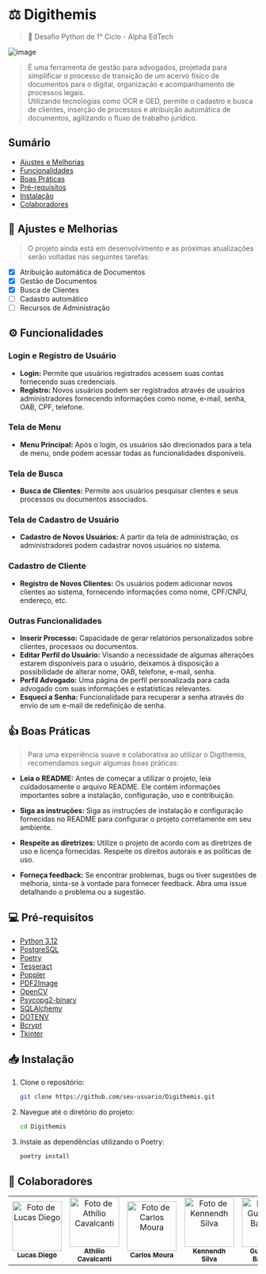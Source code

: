 # ⚖️ Digithemis
>🐍 Desafio Python de 1° Ciclo - Alpha EdTech

![image](https://github.com/AthilioCavalcanti/digithemis/assets/106356096/49f14dcf-3b31-450c-8d00-30402a4278e7)

> É uma ferramenta de gestão para advogados, projetada para simplificar o processo de transição de um acervo físico de documentos para o digital, organização e acompanhamento de processos legais.\
Utilizando tecnologias como OCR e GED, permite o cadastro e busca de clientes, inserção de processos e atribuição automática de documentos, agilizando o fluxo de trabalho jurídico.

## Sumário
- [Ajustes e Melhorias](#-ajustes-e-melhorias)
- [Funcionalidades](#-funcionalidades)
- [Boas Práticas](#-boas-práticas)
- [Pré-requisitos](#-pré-requisitos)
- [Instalação](#-instalação)
- [Colaboradores](#-colaboradores)

## 🔧 Ajustes e Melhorias

> O projeto ainda está em desenvolvimento e as próximas atualizações serão voltadas nas seguintes tarefas:

- [x] Atribuição automática de Documentos
- [x] Gestão de Documentos
- [x] Busca de Clientes
- [ ] Cadastro automático
- [ ] Recursos de Administração

## ⚙️ Funcionalidades

### Login e Registro de Usuário
- **Login:** Permite que usuários registrados acessem suas contas fornecendo suas credenciais.
- **Registro:** Novos usuários podem ser registrados através de usuários administradores fornecendo informações como nome, e-mail, senha, OAB, CPF, telefone.

### Tela de Menu
- **Menu Principal:** Após o login, os usuários são direcionados para a tela de menu, onde podem acessar todas as funcionalidades disponíveis.

### Tela de Busca
- **Busca de Clientes:** Permite aos usuários pesquisar clientes e seus processos ou documentos associados.

### Tela de Cadastro de Usuário
- **Cadastro de Novos Usuários:** A partir da tela de administração, os administradores podem cadastrar novos usuários no sistema.

### Cadastro de Cliente
- **Registro de Novos Clientes:** Os usuários podem adicionar novos clientes ao sistema, fornecendo informações como nome, CPF/CNPJ, endereço, etc.

### Outras Funcionalidades
- **Inserir Processo:** Capacidade de gerar relatórios personalizados sobre clientes, processos ou documentos.
- **Editar Perfil do Usuário:** Visando a necessidade de algumas alterações estarem disponíveis para o usuário, deixamos à disposição a possibilidade de alterar nome, OAB, telefone, e-mail, senha.
- **Perfil Advogado:** Uma página de perfil personalizada para cada advogado com suas informações e estatísticas relevantes.
- **Esqueci a Senha:** Funcionalidade para recuperar a senha através do envio de um e-mail de redefinição de senha.

## 👍 Boas Práticas

> Para uma experiência suave e colaborativa ao utilizar o Digithemis, recomendamos seguir algumas boas práticas:

- **Leia o README:** Antes de começar a utilizar o projeto, leia cuidadosamente o arquivo README. Ele contém informações importantes sobre a instalação, configuração, uso e contribuição.

- **Siga as instruções:** Siga as instruções de instalação e configuração fornecidas no README para configurar o projeto corretamente em seu ambiente.

- **Respeite as diretrizes:** Utilize o projeto de acordo com as diretrizes de uso e licença fornecidas. Respeite os direitos autorais e as políticas de uso.

- **Forneça feedback:** Se encontrar problemas, bugs ou tiver sugestões de melhoria, sinta-se à vontade para fornecer feedback. Abra uma issue detalhando o problema ou a sugestão.

## 💻 Pré-requisitos
- [Python 3.12](https://www.python.org/downloads/release/python-3120/)
- [PostgreSQL](https://www.postgresql.org/)
- [Poetry](https://python-poetry.org/)
- [Tesseract](https://github.com/tesseract-ocr/tesseract)
- [Poppler](https://pypi.org/project/python-poppler/)
- [PDF2Image](https://pypi.org/project/pdf2image/)
- [OpenCV](https://pypi.org/project/opencv-python/)
- [Psycopg2-binary](https://pypi.org/project/psycopg2-binary/)
- [SQLAlchemy](https://www.sqlalchemy.org/)
- [DOTENV](https://pypi.org/project/python-dotenv/)
- [Bcrypt](https://pypi.org/project/bcrypt/)
- [Tkinter](https://docs.python.org/3/library/tkinter.html#module-tkinter)

## 📥 Instalação

1. Clone o repositório:
    ```sh
    git clone https://github.com/seu-usuario/Digithemis.git
    ```
2. Navegue até o diretório do projeto:
    ```sh
    cd Digithemis
    ```
3. Instale as dependências utilizando o Poetry:
    ```sh
    poetry install
    ```

## 🤝 Colaboradores

<table>
  <tr>
    <td align="center">
      <a href="https://github.com/LucasDiego071" title="Lucas Diego">
        <img src="https://github.com/AthilioCavalcanti/digithemis/assets/106356096/688baaa7-aa59-40ef-835c-ee8670d0bb18" width="100px;" alt="Foto de Lucas Diego"/><br>
        <sub>
          <b>Lucas Diego</b>
        </sub>
      </a>
    </td>
    <td align="center">
      <a href="https://github.com/AthilioCavalcanti" title="Athílio Cavalcanti">
        <img src="https://github.com/AthilioCavalcanti/digithemis/assets/106356096/85ca663b-a866-44a1-ace4-fd6057645d83" width="100px;" alt="Foto de Athílio Cavalcanti"/><br>
        <sub>
          <b>Athílio Cavalcanti</b>
        </sub>
      </a>
    </td>
    <td align="center">
      <a href="https://github.com/CarlosMoura88" title="Carlos Moura">
        <img src="https://github.com/AthilioCavalcanti/digithemis/assets/106356096/96f6fe46-0708-4878-aadf-7e81d88e381f" width="100px;" alt="Foto de Carlos Moura"/><br>
        <sub>
          <b>Carlos Moura</b>
        </sub>
      </a>
    </td>
    <td align="center">
      <a href="https://github.com/KADS223" title="Kennendh Silva">
        <img src="https://github.com/AthilioCavalcanti/digithemis/assets/106356096/e67aafa0-1c06-4191-9dac-61283133d6c5" width="100px;" alt="Foto de Kennendh Silva"/><br>
        <sub>
          <b>Kennendh Silva</b>
        </sub>
      </a>
    </td>
    <td align="center">
      <a href="https://github.com/jooooou" title="Guilherme Barcelos">
        <img src="https://github.com/AthilioCavalcanti/digithemis/assets/106356096/0a1fa6fc-ae58-4ff6-9593-ea1a9c4bf401" height="100px" width="100px;" alt="Foto de Guilherme Barcelos"/><br>
        <sub>
          <b>Guilherme Barcelos</b>
        </sub>
      </a>
    </td>
  </tr>
</table>
